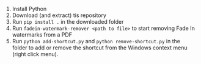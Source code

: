 1. Install Python
2. Download (and extract) tis repository
3. Run `pip install .` in the downloaded folder
4. Run `fadein-watermark-remover <path to file>` to start removing Fade In watermarks from a PDF
5. Run `python add-shortcut.py` and `python remove-shortcut.py` in the folder to add or remove the shortcut from the Windows context menu (right click menu).